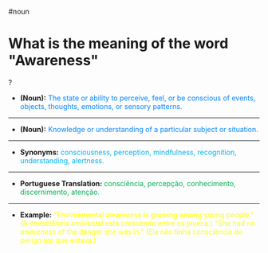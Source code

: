 #noun

# What is the meaning of the word "Awareness"
?
- **(Noun):** <span style="color:rgb(0, 132, 255)">The state or ability to perceive, feel, or be conscious of events, objects, thoughts, emotions, or sensory patterns.</span>
---
- **(Noun):** <span style="color:rgb(0, 132, 255)">Knowledge or understanding of a particular subject or situation.</span>
---
- **Synonyms:** <span style="color:rgb(0, 176, 240)">consciousness, perception, mindfulness, recognition, understanding, alertness.</span>
---
- **Portuguese Translation:** <span style="color:rgb(0, 176, 80)">consciência, percepção, conhecimento, discernimento, atenção.</span>
---
- **Example:** <span style="color:rgb(255, 255, 0)">"Environmental awareness is growing among young people." (A consciência ambiental está crescendo entre os jovens.)
    "She had no awareness of the danger she was in." (Ela não tinha consciência do perigo em que estava.)</span>
<!--SR:!2025-07-25,23,250-->
